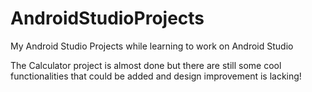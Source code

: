 # AndroidStudioProjects
My Android Studio Projects while learning to work on Android Studio

The Calculator project is almost done but there are still some cool functionalities that could be added and design improvement is lacking!
